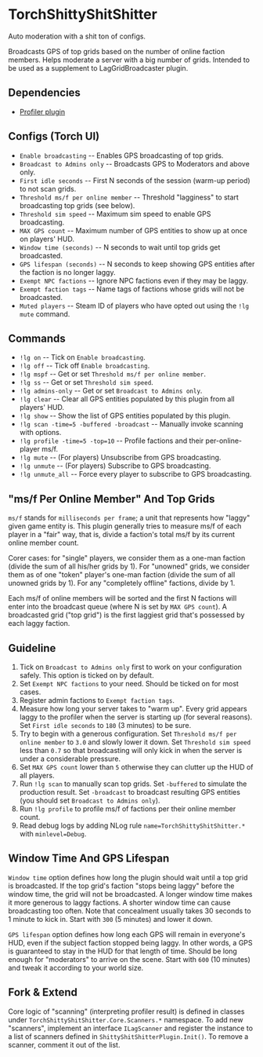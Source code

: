 # TorchShittyShitShitter

Auto moderation with a shit ton of configs.

Broadcasts GPS of top grids based on the number of online faction members.
Helps moderate a server with a big number of grids.
Intended to be used as a supplement to LagGridBroadcaster plugin.

## Dependencies

* [Profiler plugin](https://torchapi.net/plugins/item/da82de0f-9d2f-4571-af1c-88c7921bc063)

## Configs (Torch UI)

* `Enable broadcasting` -- Enables GPS broadcasting of top grids.
* `Broadcast to Admins only` -- Broadcasts GPS to Moderators and above only.
* `First idle seconds` -- First N seconds of the session (warm-up period) to not scan grids.
* `Threshold ms/f per online member` -- Threshold "lagginess" to start broadcasting top grids (see below).
* `Threshold sim speed` -- Maximum sim speed to enable GPS broadcasting.
* `MAX GPS count` -- Maximum number of GPS entities to show up at once on players' HUD.
* `Window time (seconds)` -- N seconds to wait until top grids get broadcasted.
* `GPS lifespan (seconds)` -- N seconds to keep showing GPS entities after the faction is no longer laggy.
* `Exempt NPC factions` -- Ignore NPC factions even if they may be laggy.
* `Exempt faction tags` -- Name tags of factions whose grids will not be broadcasted.
* `Muted players` -- Steam ID of players who have opted out using the `!lg mute` command.

## Commands

* `!lg on` -- Tick on `Enable broadcasting`.
* `!lg off` -- Tick off `Enable broadcasting`.
* `!lg mspf` -- Get or set `Threshold ms/f per online member`.
* `!lg ss` -- Get or set `Threshold sim speed`.
* `!lg admins-only` -- Get or set `Broadcast to Admins only`.
* `!lg clear` -- Clear all GPS entities populated by this plugin from all players' HUD.
* `!lg show` -- Show the list of GPS entities populated by this plugin.
* `!lg scan -time=5 -buffered -broadcast` -- Manually invoke scanning with options.
* `!lg profile -time=5 -top=10` -- Profile factions and their per-online-player ms/f.
* `!lg mute` -- (For players) Unsubscribe from GPS broadcasting.
* `!lg unmute` -- (For players) Subscribe to GPS broadcasting.
* `!lg unmute_all` -- Force every player to subscribe to GPS broadcasting.

## "ms/f Per Online Member" And Top Grids

`ms/f` stands for `milliseconds per frame`; a unit that represents how "laggy" given game entity is.
This plugin generally tries to measure ms/f of each player in a "fair" way, that is, divide a faction's total ms/f by its current online member count.

Corer cases: for "single" players, we consider them as a one-man faction (divide the sum of all his/her grids by 1).
For "unowned" grids, we consider them as of one "token" player's one-man faction (divide the sum of all unowned grids by 1).
For any "completely offline" factions, divide by 1.

Each ms/f of online members will be sorted and the first N factions will enter into the broadcast queue (where N is set by `MAX GPS count`).
A broadcasted grid ("top grid") is the first laggiest grid that's possessed by each laggy faction.

## Guideline

1. Tick on `Broadcast to Admins only` first to work on your configuration safely. This option is ticked on by default.
1. Set `Exempt NPC factions` to your need. Should be ticked on for most cases.
1. Register admin factions to `Exempt faction tags`.
1. Measure how long your server takes to "warm up". Every grid appears laggy to the profiler when the server is starting up (for several reasons). Set `First idle seconds` to `180` (3 minutes) to be sure.
1. Try to begin with a generous configuration. Set `Threshold ms/f per online member` to `3.0` and slowly lower it down. Set `Threshold sim speed` less than `0.7` so that broadcasting will only kick in when the server is under a considerable pressure.
1. Set `MAX GPS count` lower than `5` otherwise they can clutter up the HUD of all players.
1. Run `!lg scan` to manually scan top grids. Set `-buffered` to simulate the production result. Set `-broadcast` to broadcast resulting GPS entities (you should set `Broadcast to Admins only`).
1. Run `!lg profile` to profile ms/f of factions per their online member count.
1. Read debug logs by adding NLog rule `name=TorchShittyShitShitter.*` with `minlevel=Debug`.

## Window Time And GPS Lifespan

`Window time` option defines how long the plugin should wait until a top grid is broadcasted.
If the top grid's faction "stops being laggy" before the window time, the grid will not be broadcasted.
A longer window time makes it more generous to laggy factions. A shorter window time can cause broadcasting too often.
Note that concealment usually takes 30 seconds to 1 minute to kick in.
Start with `300` (5 minutes) and lower it down.

`GPS lifespan` option defines how long each GPS will remain in everyone's HUD,
even if the subject faction stopped being laggy. 
In other words, a GPS is guaranteed to stay in the HUD for that length of time.
Should be long enough for "moderators" to arrive on the scene.
Start with `600` (10 minutes) and tweak it according to your world size.

## Fork & Extend

Core logic of "scanning" (interpreting profiler result) is defined in classes under `TorchShittyShitShitter.Core.Scanners.*` namespace. 
To add new "scanners", implement an interface `ILagScanner` and register the instance to a list of scanners defined in `ShittyShitShitterPlugin.Init()`.
To remove a scanner, comment it out of the list.
